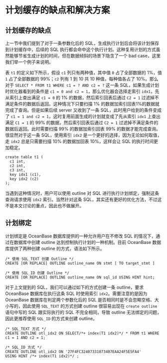 # 计划缓存的缺点和解决方案

## 计划缓存的缺点

上一节中我们提到了对于一条参数化后的 SQL，生成执行计划后会将该计划保存到计划缓存中，后续的 SQL 执行都会命中这个执行计划。这种复用计划的方式虽然能够节省生成计划的时间，但在数据倾斜的场景下隐含了一个 bad case，这里我们举一个例子来说明。

表 `t1` 的定义如下所示，假设 `c1` 列只有两种值，其中值 `0` 占了全部数据的 1%，值 `1` 占了全部数据的 99%；`c2` 列有 1 到 10 共 10 种值，每种值各占了 10%。那么对于 `SELECT * FROM t1 WHERE c1 = ? AND c2 = ?` 这一条 SQL，如果生成计划时优化器看到的条件是 `c1 = 0 and c2 = 1`，那么优化器会选择走索引 `idx1`，先从索引上查出满足 `c1 = 0` 的 1% 的数据，然后索引回表后通过 `C2 = 1` 过滤掉不满足条件的数据后返回。这种情况下只要扫描 1% 的数据加索引回表1%的数据就完成了查询。但是如果后续 server 又收到了一条 SQL，此时用户给到的条件变成了 `c1 = 1 and c2 = 1`，这时复用前面生成的计划就变成了先从索引 `idx1` 上查出满足 `C1 = 1` 的 99% 的数据，然后索引回表后通过 `C2 = 1` 过滤掉不满足条件的数据后返回。此时需要扫描 99% 的数据加索引回表 99% 的数据才能完成查询。很显然对于这一条 SQL，使用索引 `idx2` 是一个更好的选择，因为无论如何取值，走 `idx2` 总是只需要扫描 10% 的数据加回表 10%，这样会让 SQL 的执行时间更加稳定。

```
create table t1 (
  c1 int,
  c2 int,
  c3 int,
  key idx1 (c1),
  key idx2 (c2)
);
```

当遇到这种情况时，用户可以使用 outline 对 SQL 进行执行计划绑定，强制这条查询请求使用 `idx2` 索引。当然针对这条 SQL，其实还有更好的优化方法，不过这不是本文讨论的重点，因此也不做展开。

## 计划绑定

计划绑定是 OceanBase 数据库提供的一种允许用户在不修改 SQL 的情况下，通过在数据库中创建 outline 达到控制执行计划的一种机制。目前 OceanBase 数据库提供了两种创建 outline 的方式，语法如下所示。

```
/* 使用 SQL_TEXT 创建 Outline */
CREATE [OR REPLACE] OUTLINE outline_name ON stmt [ TO target_stmt ]

/* 使用 SQL_ID 创建 Outline */
CREATE [OR REPLACE] OUTLINE outline_name ON sql_id USING HINT hint;
```

对于上文提到的 SQL，我们可以通过如下的方式创建一条 outline，要求 OceanBase 数据库在执行这条 SQL 时使用索引 `idx2`。需要注意的是因为 OceanBase 数据库在判定两个参数化后的 SQL 是否相同时是不会忽略空格、大小写的，因此使用 `SQL_TEXT` 的方式创建 outline 很容易出现在 `create outline` 语句中写的 SQL 跟实际执行的 SQL 不完全相同，导致 outline 无法绑定的问题，因此更推荐使用 `SQL_ID` 的方式来创建 outline。

```
/* SQL_TEXT 方式 */
CREATE OUTLINE otl_idx2 ON SELECT/*+ index(T1 idx2)*/ * FROM t1 WHERE c1 = 1 AND c2 = 1;

/* SQL_ID 方式 */
CREATE OUTLINE otl_idx2 ON '27F4FC32407331073407EAA24F5E5FA4'
USING HINT /*+ index(T1 idx2)*/ ;
```